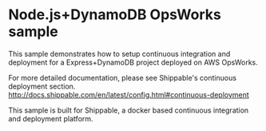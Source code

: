 Node.js+DynamoDB OpsWorks sample
================================

This sample demonstrates how to setup continuous integration and deployment for a Express+DynamoDB project deployed on AWS OpsWorks.

For more detailed documentation, please see Shippable's continuous deployment section.  http://docs.shippable.com/en/latest/config.html#continuous-deployment

This sample is built for Shippable, a docker based continuous integration and deployment platform.
